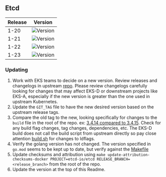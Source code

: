 ## **Etcd**

| Release | Version                                                       |
|---------|---------------------------------------------------------------|
| 1-20    | ![Version](https://img.shields.io/badge/version-v3.4.18-blue) |
| 1-21    | ![Version](https://img.shields.io/badge/version-v3.4.18-blue) |
| 1-22    | ![Version](https://img.shields.io/badge/version-v3.5.4-blue)  |
| 1-23    | ![Version](https://img.shields.io/badge/version-v3.5.4-blue)  |

### Updating

1. Work with EKS teams to decide on a new version. Review releases and changelogs in upstream [repo](https://github.com/etcd-io/etcd). 
Please review changelogs carefully looking for changes that may affect EKS-D or downstream projects like EKS-A, especially if the new
version is greater than the one used in upstream Kubernetes.
1. Update the `GIT_TAG` file to have the new desired version based on the upstream release tags.
1. Compare the old tag to the new, looking specifically for changes to the `build` file in the root of the repo. 
ex: [3.4.14 compared to 3.4.15](https://github.com/etcd-io/etcd/compare/v3.4.14...v3.4.15). Check for any build flag changes, tag changes, dependencies, etc.
The EKS-D build does not call the build script from upstream directly so pay close attention [build.sh](https://github.com/etcd-io/etcd/blob/main/scripts/build.sh) for changes
to ldflags.
1. Verify the golang version has not changed. The version specified in `go.mod` seems to be kept up to date, but verify against the [Makefile](https://github.com/etcd-io/etcd/blob/main/Makefile#L42)
1. Update checksums and attribution using `make update-attribution-checksums-docker PROJECT=etcd-io/etcd RELEASE_BRANCH=<release_branch>` from the root of the repo.
1. Update the version at the top of this Readme.
